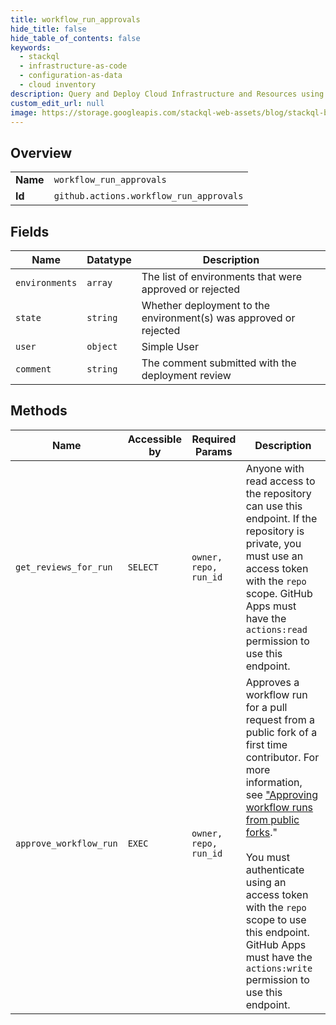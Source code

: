 ```yaml
---
title: workflow_run_approvals
hide_title: false
hide_table_of_contents: false
keywords:
  - stackql
  - infrastructure-as-code
  - configuration-as-data
  - cloud inventory
description: Query and Deploy Cloud Infrastructure and Resources using SQL
custom_edit_url: null
image: https://storage.googleapis.com/stackql-web-assets/blog/stackql-blog-post-featured-image.png
---
```

  
    

## Overview
<table><tbody>
<tr><td><b>Name</b></td><td><code>workflow_run_approvals</code></td></tr>
<tr><td><b>Id</b></td><td><code>github.actions.workflow_run_approvals</code></td></tr>
</tbody></table>

## Fields
| Name | Datatype | Description |
| ---- | -------- | ----------- |
| `environments` | `array` | The list of environments that were approved or rejected |
| `state` | `string` | Whether deployment to the environment(s) was approved or rejected |
| `user` | `object` | Simple User |
| `comment` | `string` | The comment submitted with the deployment review |
## Methods
| Name | Accessible by | Required Params | Description |
| ---- | ------------- | --------------- | ----------- |
| `get_reviews_for_run` | `SELECT` | `owner, repo, run_id` | Anyone with read access to the repository can use this endpoint. If the repository is private, you must use an access token with the `repo` scope. GitHub Apps must have the `actions:read` permission to use this endpoint. |
| `approve_workflow_run` | `EXEC` | `owner, repo, run_id` | Approves a workflow run for a pull request from a public fork of a first time contributor. For more information, see ["Approving workflow runs from public forks](https://docs.github.com/actions/managing-workflow-runs/approving-workflow-runs-from-public-forks)."<br /><br />You must authenticate using an access token with the `repo` scope to use this endpoint. GitHub Apps must have the `actions:write` permission to use this endpoint. |
